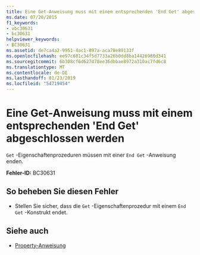```yaml
---
title: Eine Get-Anweisung muss mit einem entsprechenden 'End Get' abgeschlossen werden
ms.date: 07/20/2015
f1_keywords:
- vbc30631
- bc30631
helpviewer_keywords:
- BC30631
ms.assetid: de7ca4a2-9951-4ac1-897a-aca78e89133f
ms.openlocfilehash: ee97c681c34f5d7733a26b0dd8ba14426980d341
ms.sourcegitcommit: 6b308cf6d627d78ee36dbbae8972a310ac7fd6c8
ms.translationtype: MT
ms.contentlocale: de-DE
ms.lasthandoff: 01/23/2019
ms.locfileid: "54719454"
---
```

# <a name="get-statement-must-end-with-a-matching-end-get"></a>Eine Get-Anweisung muss mit einem entsprechenden 'End Get' abgeschlossen werden
`Get` -Eigenschaftenprozeduren müssen mit einer `End Get` -Anweisung enden.  
  
 **Fehler-ID:** BC30631  
  
## <a name="to-correct-this-error"></a>So beheben Sie diesen Fehler  
  
-   Stellen Sie sicher, dass die `Get` -Eigenschaftenprozedur mit einem `End Get` -Konstrukt endet.  
  
## <a name="see-also"></a>Siehe auch
- [Property-Anweisung](../../visual-basic/language-reference/statements/property-statement.md)

